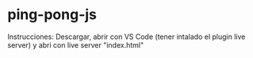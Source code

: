 # ping-pong-js

Instrucciones: Descargar, abrir con VS Code (tener intalado el plugin live server) y abri con live server "index.html"
